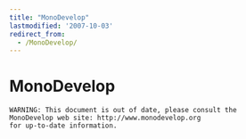 ```yaml
---
title: "MonoDevelop"
lastmodified: '2007-10-03'
redirect_from:
  - /MonoDevelop/
---
```


MonoDevelop
===========

    WARNING: This document is out of date, please consult the 
    MonoDevelop web site: http://www.monodevelop.org
    for up-to-date information.

